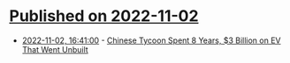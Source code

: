 # [Published on 2022-11-02](index.md)

* [2022-11-02, 16:41:00](https://tech.slashdot.org/story/22/11/02/164245/chinese-tycoon-spent-8-years-3-billion-on-ev-that-went-unbuilt?utm_source=rss1.0mainlinkanon&utm_medium=feed) - [Chinese Tycoon Spent 8 Years, $3 Billion on EV That Went Unbuilt](https://tech.slashdot.org/story/22/11/02/164245/chinese-tycoon-spent-8-years-3-billion-on-ev-that-went-unbuilt?utm_source=rss1.0mainlinkanon&utm_medium=feed)
